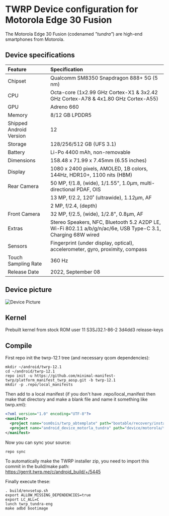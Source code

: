 # TWRP Device configuration for Motorola Edge 30 Fusion

The Motorola Edge 30 Fusion (codenamed _"tundra"_) are high-end smartphones from Motorola.

## Device specifications

| Feature                 | Specification
| :---------------------- | :--------------------------------
| Chipset                 | Qualcomm SM8350 Snapdragon 888+ 5G (5 nm)
| CPU                     | Octa-core (1x2.99 GHz Cortex-X1 & 3x2.42 GHz Cortex-A78 & 4x1.80 GHz Cortex-A55)
| GPU                     | Adreno 660
| Memory                  | 8/12 GB LPDDR5
| Shipped Android Version | 12
| Storage                 | 128/256/512 GB (UFS 3.1)
| Battery                 | Li-Po 4400 mAh, non-removable
| Dimensions              | 158.48 x 71.99 x 7.45mm (6.55 inches)
| Display                 | 1080 x 2400 pixels, AMOLED, 1B colors, 144Hz, HDR10+, 1100 nits (HBM)
| Rear Camera             | 50 MP, f/1.8, (wide), 1/1.55", 1.0µm, multi-directional PDAF, OIS
|                         | 13 MP, f/2.2, 120˚ (ultrawide), 1.12µm, AF
|                         | 2 MP, f/2.4, (depth)
| Front Camera            | 32 MP, f/2.5, (wide), 1/2.8", 0.8µm, AF
| Extras                  | Stereo Speakers, NFC, Bluetooth 5.2 A2DP LE, Wi-Fi 802.11 a/b/g/n/ac/6e, USB Type-C 3.1, Charging 68W wired
| Sensors	          | Fingerprint (under display, optical), accelerometer, gyro, proximity, compass
| Touch Sampling Rate     | 360 Hz
| Release Date            | 2022, September 08

## Device picture

![Device Picture](https://pbs.twimg.com/media/Fb6M8A8aUAATmmE.jpg)

## Kernel

Prebuilt kernel from stock ROM user 11 S3SJ32.1-86-2 3d4dd3 release-keys

## Compile

First repo init the twrp-12.1 tree (and necessary qcom dependencies):

```
mkdir ~/android/twrp-12.1
cd ~/android/twrp-12.1
repo init -u https://github.com/minimal-manifest-twrp/platform_manifest_twrp_aosp.git -b twrp-12.1
mkdir -p .repo/local_manifests
```

Then add to a local manifest (if you don't have .repo/local_manifest then make that directory and make a blank file and name it something like twrp.xml):

```xml
<?xml version="1.0" encoding="UTF-8"?>
<manifest>
  <project name="osm0sis/twrp_abtemplate" path="bootable/recovery/installer" remote="github" revision="master"/>
  <project name="android_device_motorla_tundra" path="device/motorola/tundra" remote="TeamWin" revision="android-12.1"/>
</manifest>
```

Now you can sync your source:

```
repo sync
```

To automatically make the TWRP installer zip, you need to import this commit in the build/make path: https://gerrit.twrp.me/c/android_build/+/5445

Finally execute these:

```
. build/envsetup.sh
export ALLOW_MISSING_DEPENDENCIES=true
export LC_ALL=C
lunch twrp_tundra-eng
make adbd bootimage
```
